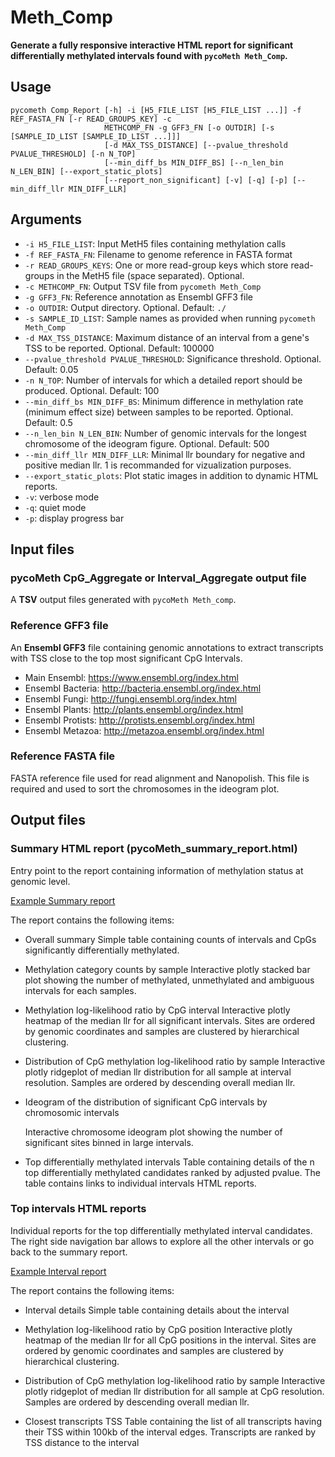 # Meth_Comp

**Generate a fully responsive interactive HTML report for significant differentially methylated intervals found with `pycoMeth Meth_Comp`.**



## Usage
    pycometh Comp_Report [-h] -i [H5_FILE_LIST [H5_FILE_LIST ...]] -f REF_FASTA_FN [-r READ_GROUPS_KEY] -c
                         METHCOMP_FN -g GFF3_FN [-o OUTDIR] [-s [SAMPLE_ID_LIST [SAMPLE_ID_LIST ...]]] 
                         [-d MAX_TSS_DISTANCE] [--pvalue_threshold PVALUE_THRESHOLD] [-n N_TOP]
                         [--min_diff_bs MIN_DIFF_BS] [--n_len_bin N_LEN_BIN] [--export_static_plots]
                         [--report_non_significant] [-v] [-q] [-p] [--min_diff_llr MIN_DIFF_LLR]

## Arguments
 * `-i H5_FILE_LIST`: Input MetH5 files containing methylation calls
 * `-f REF_FASTA_FN`: Filename to genome reference in FASTA format
 * `-r READ_GROUPS_KEYS`: One or more read-group keys which store read-groups in the MetH5 file (space separated). Optional.
 * `-c METHCOMP_FN`: Output TSV file from `pycometh Meth_Comp` 
 * `-g GFF3_FN`: Reference annotation as Ensembl GFF3 file
 * `-o OUTDIR`: Output directory. Optional. Default: `./`
 * `-s SAMPLE_ID_LIST`: Sample names as provided when running `pycometh Meth_Comp` 
 * `-d MAX_TSS_DISTANCE`: Maximum distance of an interval from a gene's TSS to be reported. Optional. Default: 100000
 * `--pvalue_threshold PVALUE_THRESHOLD`: Significance threshold. Optional. Default: 0.05
 * `-n N_TOP`: Number of intervals for which a detailed report should be produced. Optional. Default: 100
 * `--min_diff_bs MIN_DIFF_BS`: Minimum difference in methylation rate (minimum effect size) between samples to be reported. Optional. Default: 0.5
 * `--n_len_bin N_LEN_BIN`: Number of genomic intervals for the longest chromosome of the ideogram figure. Optional. Default: 500
 * `--min_diff_llr MIN_DIFF_LLR`: Minimal llr boundary for negative and positive median llr. 1 is recommanded for vizualization purposes.
 * `--export_static_plots`: Plot static images in addition to dynamic HTML reports. 
 * `-v`: verbose mode
 * `-q`: quiet mode
 * `-p`: display progress bar

## Input files

### pycoMeth CpG_Aggregate or Interval_Aggregate output file

A **TSV** output files generated with `pycoMeth Meth_comp`.

### Reference GFF3 file

An **Ensembl GFF3** file containing genomic annotations to extract transcripts with TSS close to the top most significant CpG Intervals.

* Main Ensembl: https://www.ensembl.org/index.html
* Ensembl Bacteria: http://bacteria.ensembl.org/index.html
* Ensembl Fungi: http://fungi.ensembl.org/index.html
* Ensembl Plants: http://plants.ensembl.org/index.html
* Ensembl Protists: http://protists.ensembl.org/index.html
* Ensembl Metazoa: http://metazoa.ensembl.org/index.html

### Reference FASTA file

FASTA reference file used for read alignment and Nanopolish. This file is required and used to sort the chromosomes in the ideogram plot.

## Output files

### Summary HTML report (pycoMeth_summary_report.html)

Entry point to the report containing information of methylation status at genomic level.

[Example Summary report](examples/pycometh_report1.html)

The report contains the following items:

* Overall summary
  Simple table containing counts of intervals and CpGs significantly differentially methylated.

* Methylation category counts by sample
  Interactive plotly stacked bar plot showing the number of methylated, unmethylated and ambiguous intervals for each samples.

* Methylation log-likelihood ratio by CpG interval
  Interactive plotly heatmap of the median llr for all significant intervals.
  Sites are ordered by genomic coordinates and samples are clustered by hierarchical clustering.

* Distribution of CpG methylation log-likelihood ratio by sample
  Interactive plotly ridgeplot of median llr distribution for all sample at interval resolution.
  Samples are ordered by descending overall median llr.

* Ideogram of the distribution of significant CpG intervals by chromosomic intervals

  Interactive chromosome ideogram plot showing the number of significant sites binned in large intervals.

* Top differentially methylated intervals
  Table containing details of the n top differentially methylated candidates ranked by adjusted pvalue.
  The table contains links to individual intervals HTML reports.

### Top intervals HTML reports

Individual reports for the top differentially methylated interval candidates.
The right side navigation bar allows to explore all the other intervals or go back to the summary report.

[Example Interval report](examples/pycometh_report_details.html)

The report contains the following items:

* Interval details
Simple table containing details about the interval

* Methylation log-likelihood ratio by CpG position
Interactive plotly heatmap of the median llr for all CpG positions in the interval.
Sites are ordered by genomic coordinates and samples are clustered by hierarchical clustering.

* Distribution of CpG methylation log-likelihood ratio by sample
Interactive plotly ridgeplot of median llr distribution for all sample at CpG resolution.
Samples are ordered by descending overall median llr.

* Closest transcripts TSS
Table containing the list of all transcripts having their TSS within 100kb of the interval edges.
Transcripts are ranked by TSS distance to the interval
